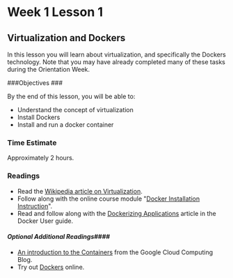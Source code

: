 # Week 1 Lesson 1 #
## Virtualization and Dockers ##

In this lesson you will learn about virtualization, and specifically the Dockers technology.  Note that you may have already completed many of these tasks during the Orientation Week.

###Objectives ###

By the end of this lesson, you will be able to:

- Understand the concept of virtualization
- Install Dockers
- Install and run a docker container

### Time Estimate ###

Approximately 2 hours.

### Readings ####
- Read the [Wikipedia article on Virtualization](https://en.wikipedia.org/wiki/Virtualization).
- Follow along with the online course  module "[Docker Installation Instruction](https://github.com/UI-DataScience/spring2015/blob/master/week00/docker_running_ipynb.md)".
- Read and follow along with the [Dockerizing Applications](https://docs.docker.com/userguide/dockerizing/) article in the Docker User guide.

#### *Optional Additional Readings*####
- [An introduction to the Containers](http://googlecloudplatform.blogspot.com/2015/01/in-coming-weeks-we-will-be-publishing.html) from the Google Cloud Computing Blog.
- Try out [Dockers](https://hub-beta-stage.docker.com/enterprise/trial/) online.



